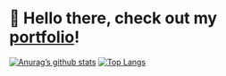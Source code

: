 # 👋 Hello there, check out my [portfolio](https://www.justinventura.tech)!

[![Anurag’s github stats](https://github-readme-stats.vercel.app/api?username=jventura1738&count_private=true&show_icons=true&theme=react)](https://github.com/jventura1738)
[![Top Langs](https://github-readme-stats.vercel.app/api/top-langs/?username=jventura1738&layout=compact&theme=react&langs_count=6&hide=jupyter%20notebook,tex&hide_progress=true)](https://github.com/jventura1738)

